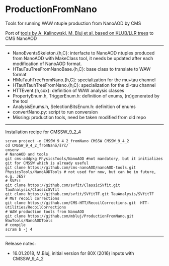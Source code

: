 # ProductionFromNano

Tools for running WAW ntuple production from NanoAOD by CMS

Port of [tools by A. Kalinowski, M. Bluj et al. based on KLUB/LLR trees](https://github.com/akalinow/Production.git) to CMS NanoAOD

---

* NanoEventsSkeleton.{h,C}: interfacte to NanoAOD ntuples produced from NanoAOD with MakeClass tool, it needs be updated after each modification of NanoAOD format.
* HTauTauTreeFromNanoBase.{h,C}: base class to translate to WAW format
* HMuTauhTreeFromNano.{h,C}: specialization for the mu+tau channel
* HTauhTauhTreeFromNano.{h,C}: specialization for the di-tau channel
* HTTEvent.{h,cxx}: definition of WAW analysis classes
* PropertyEnum.h, TriggerEnum.h: definition of enums, (re)generated by the tool
* AnalysisEnums.h, SelectionBitsEnum.h: definition of enums
* convertNano.py: script to run conversion
* Missing: production tools, need be taken modified from old repo

---

Installation recipe for CMSSW_9_2_4
```
scram project -n CMSSW_9_4_2_fromNano CMSSW CMSSW_9_4_2
cd CMSSW_9_4_2_fromNano/src/
cmsenv
# NanoAOD and tools 
git cms-addpkg PhysicsTools/NanoAOD #not mandatory, but it initializes git for CMSSW which is already useful
git clone https://github.com/cms-nanoAOD/nanoAOD-tools.git PhysicsTools/NanoAODTools # not used for now, but can be in future, e.g. JES?
# SVFit
git clone https://github.com/svfit/ClassicSVfit.git TauAnalysis/ClassicSVfit 
git clone https://github.com/svfit/SVfitTF.git TauAnalysis/SVfitTF
# MET recoil corrections
git clone https://github.com/CMS-HTT/RecoilCorrections.git  HTT-utilities/RecoilCorrections
# WAW production tools from NanoAOD
git clone https://github.com/mbluj/ProductionFromNano.git WawTools/NanoAODTools
# compile
scram b -j 4
```


---
Release notes:
* 16.01.2018, M.Bluj, initial version for 80X (2016) inputs with CMSSW_9_4_2

